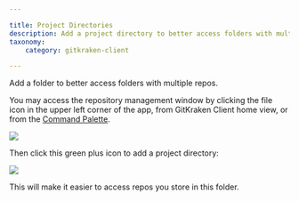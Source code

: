 ```yaml
---

title: Project Directories
description: Add a project directory to better access folders with multiple repos.
taxonomy:
    category: gitkraken-client

---
```


 Add a folder to better access folders with multiple repos. 
 
 You may access the repository management window by clicking the file icon in the upper left corner of the app, from GitKraken Client home view, or from the [Command Palette](/start-here/command-palette).
 
 <img src="/wp-content/uploads/open.png" srcset="/wp-content/uploads/open@2x.png" class="img-bordered img-responsive center">


 Then click this green plus icon to add a project directory:

<img src="/wp-content/uploads/project-groups.png" srcset="/wp-content/uploads/project-groups@2x.png" class="img-bordered img-responsive center">

This will make it easier to access repos you store in this folder.
